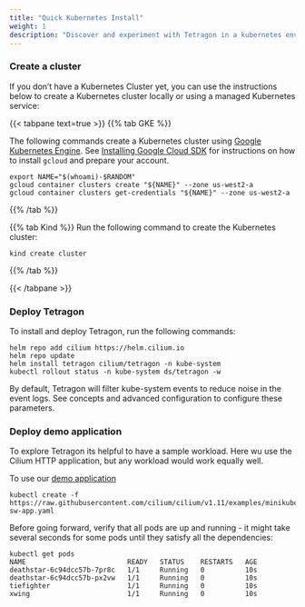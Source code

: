 ```yaml
---
title: "Quick Kubernetes Install"
weight: 1
description: "Discover and experiment with Tetragon in a kubernetes environment"
---
```


### Create a cluster

If you don’t have a Kubernetes Cluster yet, you can use the instructions below to create a Kubernetes cluster locally or using a managed Kubernetes service:

{{< tabpane text=true >}}
{{% tab GKE %}}

The following commands create a Kubernetes cluster using [Google
Kubernetes Engine](https://cloud.google.com/kubernetes-engine). See
[Installing Google Cloud SDK](https://cloud.google.com/sdk/install) for
instructions on how to install `gcloud` and prepare your account.

```shell-session
export NAME="$(whoami)-$RANDOM"
gcloud container clusters create "${NAME}" --zone us-west2-a
gcloud container clusters get-credentials "${NAME}" --zone us-west2-a
```
{{% /tab %}}

{{% tab Kind %}}
Run the following command to create the Kubernetes cluster:

```shell-session
kind create cluster
```
{{% /tab %}}

{{< /tabpane >}}

### Deploy Tetragon

To install and deploy Tetragon, run the following commands:

```shell-session
helm repo add cilium https://helm.cilium.io
helm repo update
helm install tetragon cilium/tetragon -n kube-system
kubectl rollout status -n kube-system ds/tetragon -w
```

By default, Tetragon will filter kube-system events to reduce noise in the
event logs. See concepts and advanced configuration to configure these
parameters.

### Deploy demo application

To explore Tetragon its helpful to have a sample workload. Here wu use the Cilium
HTTP application, but any workload would work equally well.

To use our [demo
application](https://docs.cilium.io/en/v1.11/gettingstarted/http/#deploy-the-demo-application)

```shell-session
kubectl create -f https://raw.githubusercontent.com/cilium/cilium/v1.11/examples/minikube/http-sw-app.yaml
```

Before going forward, verify that all pods are up and running - it might take
several seconds for some pods until they satisfy all the dependencies:

```shell-session
kubectl get pods
NAME                         READY   STATUS    RESTARTS   AGE
deathstar-6c94dcc57b-7pr8c   1/1     Running   0          10s
deathstar-6c94dcc57b-px2vw   1/1     Running   0          10s
tiefighter                   1/1     Running   0          10s
xwing                        1/1     Running   0          10s
```
